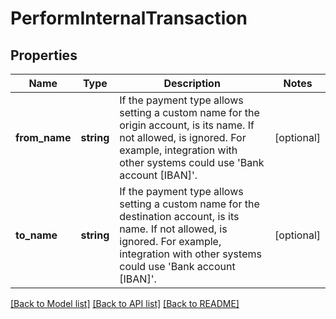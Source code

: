 # PerformInternalTransaction

## Properties
Name | Type | Description | Notes
------------ | ------------- | ------------- | -------------
**from_name** | **string** | If the payment type allows setting a custom name for the origin account, is its name. If not allowed, is ignored. For example, integration with other systems could use &#x27;Bank account [IBAN]&#x27;. | [optional] 
**to_name** | **string** | If the payment type allows setting a custom name for the destination account, is its name. If not allowed, is ignored. For example, integration with other systems could use &#x27;Bank account [IBAN]&#x27;. | [optional] 

[[Back to Model list]](../../README.md#documentation-for-models) [[Back to API list]](../../README.md#documentation-for-api-endpoints) [[Back to README]](../../README.md)

